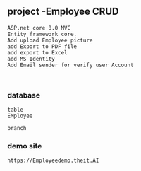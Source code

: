 ## project -Employee CRUD

```
ASP.net core 8.0 MVC
Entity framework core.
Add upload Employee picture
add Export to PDF file
add export to Excel
add MS Identity
Add Email sender for verify user Account



```

### database

```
table
EMployee

branch 
```

### demo site

```
https://Employeedemo.theit.AI

```

